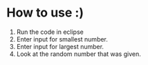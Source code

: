 # How to use :)
1. Run the code in eclipse
2. Enter input for smallest number.
3. Enter input for largest number.
4. Look at the random number that was given.
